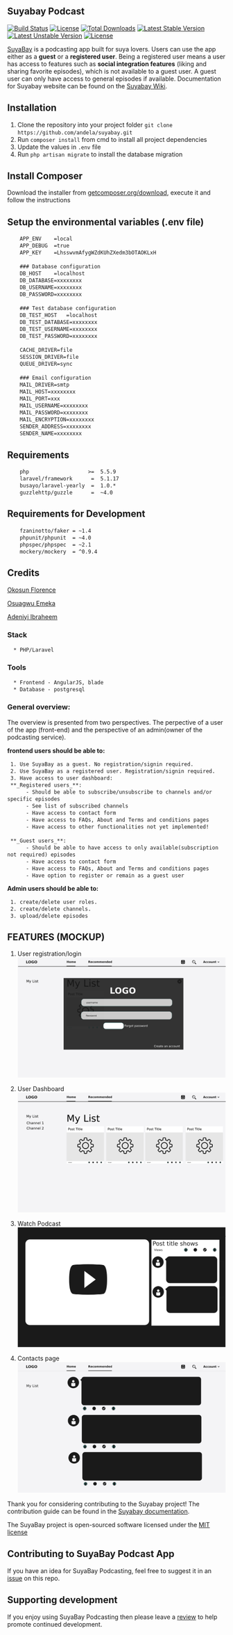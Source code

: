 ## Suyabay Podcast

[![Build Status](https://travis-ci.org/andela/suyabay.svg)](https://travis-ci.org/andela/suyabay)
[![License](http://img.shields.io/:license-mit-blue.svg)](https://github.com/andela/suyabay/blob/staging/LICENSE.md)
[![Total Downloads](https://poser.pugx.org/laravel/framework/d/total.svg)](https://packagist.org/packages/laravel/framework)
[![Latest Stable Version](https://poser.pugx.org/laravel/framework/v/stable.svg)](https://packagist.org/packages/laravel/framework)
[![Latest Unstable Version](https://poser.pugx.org/laravel/framework/v/unstable.svg)](https://packagist.org/packages/laravel/framework)
[![License](https://poser.pugx.org/laravel/framework/license.svg)](https://packagist.org/packages/laravel/framework)

[SuyaBay](https://www.suyabay.com) is a podcasting app built for suya lovers. Users can use the app either as a **guest** or a **registered user**. Being a registered user means a user has access to features such as **social integration features** (liking and sharing favorite episodes), which is not available to a guest user. A guest user can only have access to general episodes if available. Documentation for Suyabay website can be found on the [Suyabay Wiki](https://github.com/andela/suyabay/wiki).

## Installation
1. Clone the repository into your project folder
        `git clone https://github.com/andela/suyabay.git`
2. Run `composer install` from cmd to install all project dependencies
3. Update the values in `.env` file
4. Run ```php artisan migrate``` to install the database migration

## Install Composer
Download the installer from [getcomposer.org/download](https://getcomposer.org/doc/00-intro.md), execute it and follow the instructions

## Setup the environmental variables (.env file)
        APP_ENV    =local
        APP_DEBUG  =true
        APP_KEY    =LhsswvmAfygWZdKUhZXedm3bOTAOKLxH

        ### Database configuration
        DB_HOST    =localhost
        DB_DATABASE=xxxxxxxx
        DB_USERNAME=xxxxxxxx
        DB_PASSWORD=xxxxxxxx

        ### Test database configuration
        DB_TEST_HOST   =localhost
        DB_TEST_DATABASE=xxxxxxxx
        DB_TEST_USERNAME=xxxxxxxx
        DB_TEST_PASSWORD=xxxxxxxx

        CACHE_DRIVER=file
        SESSION_DRIVER=file
        QUEUE_DRIVER=sync

        ### Email configuration
        MAIL_DRIVER=smtp
        MAIL_HOST=xxxxxxxx
        MAIL_PORT=xxx
        MAIL_USERNAME=xxxxxxxx
        MAIL_PASSWORD=xxxxxxxx
        MAIL_ENCRYPTION=xxxxxxxx
        SENDER_ADDRESS=xxxxxxxx
        SENDER_NAME=xxxxxxxx

## Requirements

        php                   >=  5.5.9
        laravel/framework      =  5.1.17
        busayo/laravel-yearly  =  1.0.*
        guzzlehttp/guzzle      =  ~4.0

## Requirements for Development

        fzaninotto/faker = ~1.4
        phpunit/phpunit  = ~4.0
        phpspec/phpspec  = ~2.1
        mockery/mockery  = ^0.9.4

## Credits
[Okosun Florence](https://github.com/andela-fokosun)

[Osuagwu Emeka](https://github.com/andela-eosuagwu)

[Adeniyi Ibraheem](https://github.com/andela-iadeniyi)


### Stack
      * PHP/Laravel


### Tools
      * Frontend - AngularJS, blade
      * Database - postgresql

### General overview:
The overview is presented from two perspectives. The perpective of a user of the app (front-end) and the perspective of an admin(owner of the podcasting service).

**frontend users should be able to:**
     
     1. Use SuyaBay as a guest. No registration/signin required.
     2. Use SuyaBay as a registered user. Registration/signin required.
     3. Have access to user dashboard:
     **_Registered users_**:
          - Should be able to subscribe/unsubscribe to channels and/or specific episodes
          - See list of subscribed channels
          - Have access to contact form
          - Have access to FAQs, About and Terms and conditions pages
          - Have access to other functionalities not yet implemented!
          
     **_Guest users_**:
          - Should be able to have access to only available(subscription not required) episodes
          - Have access to contact form
          - Have access to FAQs, About and Terms and conditions pages
          - Have option to register or remain as a guest user

**Admin users should be able to:**
     
     1. create/delete user roles.
     2. create/delete channels.
     3. upload/delete episodes
     

## FEATURES (MOCKUP)
1. User registration/login
![user_registration_signin](screenshots/signup.png "user registration or signin interface")

2. User Dashboard
![user dashboard](screenshots/landingpage.png "user dashboard")

3. Watch Podcast
![user dashboard-watch podcast](screenshots/viewpost.png "user dashboard-watch podcast")

3. Contacts page
![user dashboard-contacts page](screenshots/contact-page-1.png "")

Thank you for considering contributing to the Suyabay project! The contribution guide can be found in the [Suyabay documentation](https://github.com/andela/suyabay/wiki/contributions).

The SuyaBay project is open-sourced software licensed under the [MIT license](http://opensource.org/licenses/MIT)

## Contributing to SuyaBay Podcast App
If you have an idea for SuyaBay Podcasting, feel free to suggest it in an [issue](https://www.github.com) on this repo.

## Supporting development
If you enjoy using SuyaBay Podcasting then please leave a [review](http://www.suyabay.com) to help promote continued development.
